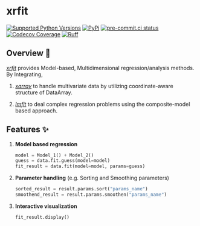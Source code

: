 # xrfit

[![Supported Python Versions](https://img.shields.io/pypi/pyversions/xrfit?logo=python&logoColor=white)](https://pypi.org/project/xrfit/)
[![PyPi](https://img.shields.io/pypi/v/xrfit?logo=pypi&logoColor=white)](https://pypi.org/project/xrfit/)
[![pre-commit.ci status](https://results.pre-commit.ci/badge/github/mgjho/xrfit/main.svg)](https://results.pre-commit.ci/latest/github/mgjho/xrfit/main)
[![Codecov Coverage](https://img.shields.io/codecov/c/github/mgjho/xrfit?logo=codecov&logoColor=white)](https://codecov.io/gh/mgjho/xrfit)
[![Ruff](https://img.shields.io/endpoint?url=https://raw.githubusercontent.com/astral-sh/ruff/main/assets/badge/v2.json)](https://github.com/astral-sh/ruff)

## Overview 🎯

[*xrfit*](https://github.com/mgjho/xrfit) provides Model-based, Multidimensional regression/analysis methods. By Integrating,

1. [*xarray*](https://xarray.pydata.org/) to handle multivariate data by utilizing coordinate-aware structure of DataArray.

2. [*lmfit*](https://lmfit.github.io/lmfit-py/) to deal complex regression problems using the composite-model based approach.

## Features ✨
1. __Model based regression__
    ```python
    model = Model_1() + Model_2()
    guess = data.fit.guess(model=model)
    fit_result = data.fit(model=model, params=guess)
    ```
2. __Parameter handling__ (e.g. Sorting and Smoothing parameters)
    ```python
    sorted_result = result.params.sort("params_name")
    smoothend_result = result.params.smoothen("params_name")
    ```
3. __Interactive visualization__
    ```python
    fit_result.display()
    ```
